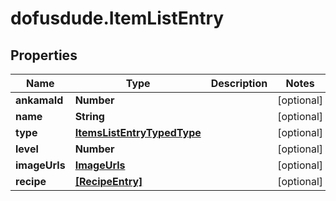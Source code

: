 # dofusdude.ItemListEntry

## Properties

Name | Type | Description | Notes
------------ | ------------- | ------------- | -------------
**ankamaId** | **Number** |  | [optional] 
**name** | **String** |  | [optional] 
**type** | [**ItemsListEntryTypedType**](ItemsListEntryTypedType.md) |  | [optional] 
**level** | **Number** |  | [optional] 
**imageUrls** | [**ImageUrls**](ImageUrls.md) |  | [optional] 
**recipe** | [**[RecipeEntry]**](RecipeEntry.md) |  | [optional] 


